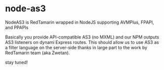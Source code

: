 node-as3
========

NodeAS3 is RedTamarin wrapped in NodeJS supporting AVMPlus, FPAPI, and PPAPIs

Basically you provide API-compatible AS3 (no MXML) and our NPM outputs AS3
listeners on dynami Express routes. This should allow us to use AS3 as a 
filter language on the server-side thanks in large part to the work
by RedTamarin team (aka Zwetan). 

stay tuned!
